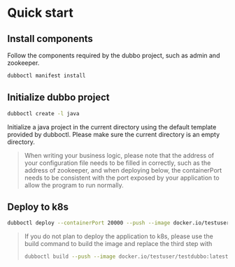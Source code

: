 # Quick start

## Install components

Follow the components required by the dubbo project, such as admin and zookeeper.

```sh
dubboctl manifest install
```

## Initialize dubbo project

```sh
dubboctl create -l java
```

Initialize a java project in the current directory using the default template provided by dubboctl. Please make sure the
current directory is an empty directory.

> When writing your business logic, please note that the address of your configuration file needs to be filled in
> correctly, such as the address of zookeeper, and when deploying below, the containerPort needs to be consistent with
> the
> port exposed by your application to allow the program to run normally.

## Deploy to k8s

```sh
dubboctl deploy --containerPort 20000 --push --image docker.io/testuser/testdubbo:latest --apply
```

> If you do not plan to deploy the application to k8s, please use the build command to build the image and replace the
> third step with
>
> ```sh
> dubboctl build --push --image docker.io/testuser/testdubbo:latest
> ```